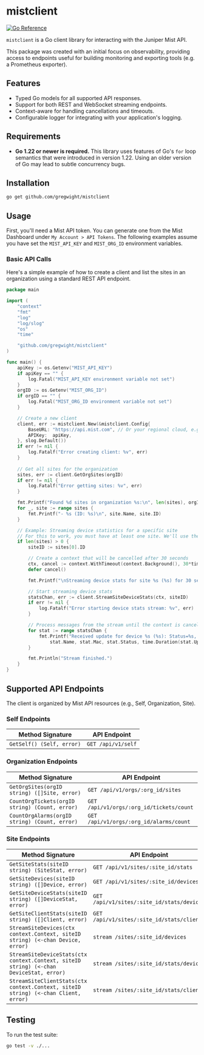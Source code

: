 # mistclient

[![Go Reference](https://pkg.go.dev/badge/github.com/gregwight/mistclient.svg)](https://pkg.go.dev/github.com/gregwight/mistclient)

`mistclient` is a Go client library for interacting with the Juniper Mist API.

This package was created with an initial focus on observability, providing access to endpoints useful for building monitoring and exporting tools (e.g. a Prometheus exporter).

## Features

-   Typed Go models for all supported API responses.
-   Support for both REST and WebSocket streaming endpoints.
-   Context-aware for handling cancellations and timeouts.
-   Configurable logger for integrating with your application's logging.

## Requirements

*   **Go 1.22 or newer is required.** This library uses features of Go's `for` loop semantics that were introduced in version 1.22. Using an older version of Go may lead to subtle concurrency bugs.

## Installation

```sh
go get github.com/gregwight/mistclient
```

## Usage

First, you'll need a Mist API token. You can generate one from the Mist Dashboard under `My Account > API Tokens`. The following examples assume you have set the `MIST_API_KEY` and `MIST_ORG_ID` environment variables.

### Basic API Calls

Here's a simple example of how to create a client and list the sites in an organization using a standard REST API endpoint.

```go
package main

import (
	"context"
	"fmt"
	"log"
	"log/slog"
	"os"
	"time"

	"github.com/gregwight/mistclient"
)

func main() {
	apiKey := os.Getenv("MIST_API_KEY")
	if apiKey == "" {
		log.Fatal("MIST_API_KEY environment variable not set")
	}
	orgID := os.Getenv("MIST_ORG_ID")
	if orgID == "" {
		log.Fatal("MIST_ORG_ID environment variable not set")
	}

	// Create a new client
	client, err := mistclient.New(&mistclient.Config{
		BaseURL: "https://api.mist.com", // Or your regional cloud, e.g., https://api.eu.mist.com
		APIKey:  apiKey,
	}, slog.Default())
	if err != nil {
		log.Fatalf("Error creating client: %v", err)
	}
	
	// Get all sites for the organization
	sites, err := client.GetOrgSites(orgID)
	if err != nil {
		log.Fatalf("Error getting sites: %v", err)
	}

	fmt.Printf("Found %d sites in organization %s:\n", len(sites), orgID)
	for _, site := range sites {
		fmt.Printf("- %s (ID: %s)\n", site.Name, site.ID)
	}

	// Example: Streaming device statistics for a specific site
	// For this to work, you must have at least one site. We'll use the first one found.
	if len(sites) > 0 {
		siteID := sites[0].ID

		// Create a context that will be cancelled after 30 seconds
		ctx, cancel := context.WithTimeout(context.Background(), 30*time.Second)
		defer cancel()

		fmt.Printf("\nStreaming device stats for site %s (%s) for 30 seconds...\n", sites[0].Name, siteID)

		// Start streaming device stats
		statsChan, err := client.StreamSiteDeviceStats(ctx, siteID)
		if err != nil {
			log.Fatalf("Error starting device stats stream: %v", err)
		}

		// Process messages from the stream until the context is cancelled
		for stat := range statsChan {
			fmt.Printf("Received update for device %s (%s): Status=%s, Uptime=%s\n",
				stat.Name, stat.Mac, stat.Status, time.Duration(stat.Uptime).String())
		}

		fmt.Println("Stream finished.")
	}
}
```

## Supported API Endpoints

The client is organized by Mist API resources (e.g., Self, Organization, Site).

### Self Endpoints
| Method Signature | API Endpoint |
|---|---|
| `GetSelf() (Self, error)` | `GET /api/v1/self` |

### Organization Endpoints
| Method Signature | API Endpoint |
|---|---|
| `GetOrgSites(orgID string) ([]Site, error)` | `GET /api/v1/orgs/:org_id/sites` |
| `CountOrgTickets(orgID string) (Count, error)` | `GET /api/v1/orgs/:org_id/tickets/count` |
| `CountOrgAlarms(orgID string) (Count, error)` | `GET /api/v1/orgs/:org_id/alarms/count` |

### Site Endpoints
| Method Signature | API Endpoint | Type |
|---|---|---|
| `GetSiteStats(siteID string) (SiteStat, error)` | `GET /api/v1/sites/:site_id/stats` | REST |
| `GetSiteDevices(siteID string) ([]Device, error)` | `GET /api/v1/sites/:site_id/devices` | REST |
| `GetSiteDeviceStats(siteID string) ([]DeviceStat, error)` | `GET /api/v1/sites/:site_id/stats/devices` | REST |
| `GetSiteClientStats(siteID string) ([]Client, error)` | `GET /api/v1/sites/:site_id/stats/clients` | REST |
| `StreamSiteDevices(ctx context.Context, siteID string) (<-chan Device, error)` | `stream /sites/:site_id/devices` | WebSocket |
| `StreamSiteDeviceStats(ctx context.Context, siteID string) (<-chan DeviceStat, error)` | `stream /sites/:site_id/stats/devices` | WebSocket |
| `StreamSiteClientStats(ctx context.Context, siteID string) (<-chan Client, error)` | `stream /sites/:site_id/stats/clients` | WebSocket |

## Testing

To run the test suite:
```sh
go test -v ./...
```
